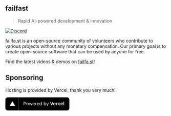 ## failfast

> Rapid AI-powered development & innovation

[![Discord](https://img.shields.io/discord/1091306623819059300?color=7289da&label=Discord&logo=discord&logoColor=fff&style=for-the-badge)](https://discord.com/invite/m3TBB9XEkb)

failfa.st is an open-source community of volunteers who contribute to
various projects without any monetary compensation. Our primary goal is
to create open-source software that can be used by anyone for free.

Find the latest videos & demos on [failfa.st](https://failfa.st)! 


## Sponsoring 

Hosting is provided by Vercel, thank you very much! 

<a href="https://vercel.com?utm_source=failfast&utm_campaign=oss"><img src="profile/assets/powered-by-vercel.svg" alt="powered by vercel" width="200"/></a>
